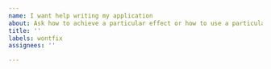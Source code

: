```yaml
---
name: I want help writing my application
about: Ask how to achieve a particular effect or how to use a particular API
title: ''
labels: wontfix
assignees: ''

---
```


<!--

    Please don't file a GitHub issue to ask for help writing your application.
    GitHub issues are for tracking bug reports, feature requests and documentation requests.

    Please first try the documentation:
    * https://github.com/ryanheise/just_audio/blob/master/README.md
    * https://pub.dev/documentation/just_audio/latest/just_audio/just_audio-library.html

    Also consider asking for support on Stack Overflow:
    * https://stackoverflow.com/search?q=just_audio

-->
